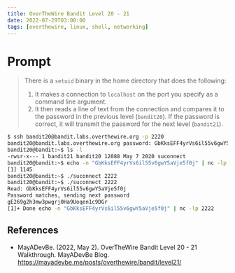```yaml
---
title: OverTheWire Bandit Level 20 - 21
date: 2022-07-29T03:00:00
tags: [overthewire, linux, shell, networking]
---
```

# Prompt
> There is a `setuid` binary in the home directory that does the following:
> 1. It makes a connection to `localhost` on the port you specify as a command line argument.
> 1. It then reads a line of text from the connection and compares it to the password in the previous level (`bandit20`). If the password is correct, it will transmit the password for the next level (`bandit21`).

```sh
$ ssh bandit20@bandit.labs.overthewire.org -p 2220
bandit20@bandit.labs.overthewire.org password: GbKksEFF4yrVs6il55v6gwY5aVje5f0j
bandit20@bandit:~$ ls -l
-rwsr-x--- 1 bandit21 bandit20 12088 May 7 2020 suconnect
bandit20@bandit:~$ echo -n "GbKksEFF4yrVs6il55v6gwY5aVje5f0j" | nc -lp 2222 &
[1] 1145
bandit20@bandit:~$ ./suconnect 2222
bandit20@bandit:~$ ./suconnect 2222
Read: GbKksEFF4yrVs6il55v6gwY5aVje5f0j
Password matches, sending next password
gE269g2h3mw3pwgrj0Ha9Uoqen1c9DGr
[1]+ Done echo -n "GbKksEFF4yrVs6il55v6gwY5aVje5f0j" | nc -lp 2222
```

## References
* MayADevBe. (2022, May 2). OverTheWire Bandit Level 20 - 21 Walkthrough. MayADevBe Blog. <https://mayadevbe.me/posts/overthewire/bandit/level21/>